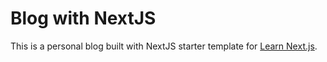 # Blog with NextJS

This is a personal blog built with NextJS starter template for [Learn Next.js](https://nextjs.org/learn).
